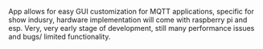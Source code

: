 App allows for easy GUI customization for MQTT applications, specific for show indusry, hardware implementation will come with raspberry pi and esp.
Very, very early stage of development, still many performance issues and bugs/ limited functionality.
